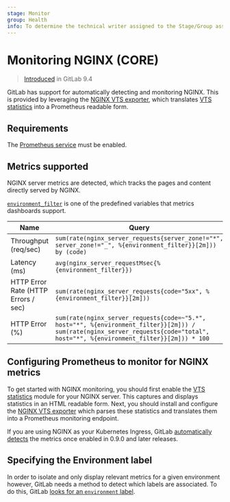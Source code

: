 ```yaml
---
stage: Monitor
group: Health
info: To determine the technical writer assigned to the Stage/Group associated with this page, see https://about.gitlab.com/handbook/engineering/ux/technical-writing/#assignments
---
```


# Monitoring NGINX **(CORE)**

> [Introduced](https://gitlab.com/gitlab-org/gitlab-foss/-/merge_requests/12621) in GitLab 9.4

GitLab has support for automatically detecting and monitoring NGINX. This is provided by leveraging the [NGINX VTS exporter](https://github.com/hnlq715/nginx-vts-exporter), which translates [VTS statistics](https://github.com/vozlt/nginx-module-vts) into a Prometheus readable form.

## Requirements

The [Prometheus service](../prometheus.md) must be enabled.

## Metrics supported

NGINX server metrics are detected, which tracks the pages and content directly served by NGINX.

[`environment_filter`](../../../../operations/metrics/dashboards/variables.md#environment_filter) is one of the predefined variables that metrics dashboards support.

| Name | Query |
| ---- | ----- |
| Throughput (req/sec) | `sum(rate(nginx_server_requests{server_zone!="*", server_zone!="_", %{environment_filter}}[2m])) by (code)` |
| Latency (ms) | `avg(nginx_server_requestMsec{%{environment_filter}})` |
| HTTP Error Rate (HTTP Errors / sec) | `sum(rate(nginx_server_requests{code="5xx", %{environment_filter}}[2m]))` |
| HTTP Error (%)| `sum(rate(nginx_server_requests{code=~"5.*", host="*", %{environment_filter}}[2m])) / sum(rate(nginx_server_requests{code="total", host="*", %{environment_filter}}[2m])) * 100` |

## Configuring Prometheus to monitor for NGINX metrics

To get started with NGINX monitoring, you should first enable the [VTS statistics](https://github.com/vozlt/nginx-module-vts) module for your NGINX server. This captures and displays statistics in an HTML readable form. Next, you should install and configure the [NGINX VTS exporter](https://github.com/hnlq715/nginx-vts-exporter) which parses these statistics and translates them into a Prometheus monitoring endpoint.

If you are using NGINX as your Kubernetes Ingress, GitLab [automatically detects](nginx_ingress.md) the metrics once enabled in 0.9.0 and later releases.

## Specifying the Environment label

In order to isolate and only display relevant metrics for a given environment
however, GitLab needs a method to detect which labels are associated. To do this, GitLab [looks for an `environment` label](index.md#identifying-environments).
